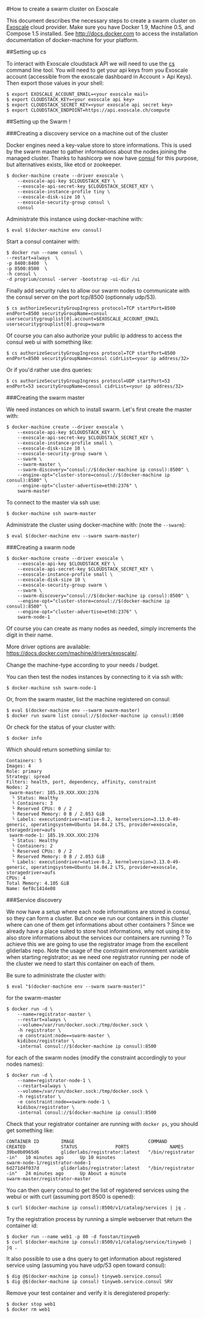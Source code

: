 #How to create a swarm cluster on Exoscale

This document describes the necessary steps to create a swarm cluster on [Exoscale](https://exoscale.ch) cloud provider.
Make sure you have Docker 1.9, Machine 0.5, and Compose 1.5 installed.
See http://docs.docker.com to access the installation documentation of docker-machine for your platform.

##Setting up cs

To interact with Exoscale cloudstack API we will need to use the [cs](https://github.com/exoscale/cs) command line tool.
You will need to get your api keys from you Exoscale account (accessible from the exoscale dashboard in Account > Api Keys).
Then export those values in your shell:

    $ export EXOSCALE_ACCOUNT_EMAIL=<your exoscale mail>
    $ export CLOUDSTACK_KEY=<your exoscale api key>
    $ export CLOUDSTACK_SECRET_KEY=<your exoscale api secret key>
    $ export CLOUDSTACK_ENDPOINT=https://api.exoscale.ch/compute

##Setting up the Swarm !

###Creating a discovery service on a machine out of the cluster

Docker engines need a key-value store to store informations. This is used by the swarm master to gather informations about the nodes joining the managed cluster. Thanks to hashicorp we now have [consul](https://www.consul.io/) for this purpose, but alternatives exists, like etcd or zookeeper.

    $ docker-machine create --driver exoscale \
        --exoscale-api-key $CLOUDSTACK_KEY \
        --exoscale-api-secret-key $CLOUDSTACK_SECRET_KEY \
        --exoscale-instance-profile tiny \
        --exoscale-disk-size 10 \
        --exoscale-security-group consul \
        consul

Administrate this instance using docker-machine with:

    $ eval $(docker-machine env consul)

Start a consul container with:

    $ docker run --name consul \
    --restart=always  \
    -p 8400:8400  \
    -p 8500:8500  \
    -h consul \
    -d progrium/consul -server -bootstrap -ui-dir /ui

Finally add security rules to allow our swarm nodes to communicate with the consul server on the port tcp/8500 (optionnaly udp/53).
    
    $ cs authorizeSecurityGroupIngress protocol=TCP startPort=8500 endPort=8500 securityGroupName=consul usersecuritygrouplist[0].account=$EXOSCALE_ACCOUNT_EMAIL usersecuritygrouplist[0].group=swarm

Of course you can also authorize your public ip address to access the consul web ui with something like:

    $ cs authorizeSecurityGroupIngress protocol=TCP startPort=8500 endPort=8500 securityGroupName=consul cidrList=<your ip address/32>

Or if you'd rather use dns queries:

    $ cs authorizeSecurityGroupIngress protocol=UDP startPort=53 endPort=53 securityGroupName=consul cidrList=<your ip address/32>

###Creating the swarm master

We need instances on which to install swarm. Let's first create the master with:
    
    $ docker-machine create --driver exoscale \
        --exoscale-api-key $CLOUDSTACK_KEY \
        --exoscale-api-secret-key $CLOUDSTACK_SECRET_KEY \
        --exoscale-instance-profile small \
        --exoscale-disk-size 10 \
        --exoscale-security-group swarm \
        --swarm \
        --swarm-master \
        --swarm-discovery="consul://$(docker-machine ip consul):8500" \
        --engine-opt="cluster-store=consul://$(docker-machine ip consul):8500" \
        --engine-opt="cluster-advertise=eth0:2376" \
        swarm-master

To connect to the master via ssh use:
    
    $ docker-machine ssh swarm-master

Administrate the cluster using docker-machine with: (note the `--swarm`):

    $ eval $(docker-machine env --swarm swarm-master)

###Creating a swarm node

    $ docker-machine create --driver exoscale \
        --exoscale-api-key $CLOUDSTACK_KEY \
        --exoscale-api-secret-key $CLOUDSTACK_SECRET_KEY \
        --exoscale-instance-profile small \
        --exoscale-disk-size 10 \
        --exoscale-security-group swarm \
        --swarm \
        --swarm-discovery="consul://$(docker-machine ip consul):8500" \
        --engine-opt="cluster-store=consul://$(docker-machine ip consul):8500" \
        --engine-opt="cluster-advertise=eth0:2376" \
        swarm-node-1

Of course you can create as many nodes as needed, simply increments the digit in their name.

More driver options are available: https://docs.docker.com/machine/drivers/exoscale/.

Change the machine-type according to your needs / budget.

You can then test the nodes instances by connecting to it via ssh with:

    $ docker-machine ssh swarm-node-1

Or, from the swarm master, list the machine registered on consul:
    
    $ eval $(docker-machine env --swarm swarm-master)
    $ docker run swarm list consul://$(docker-machine ip consul):8500

Or check for the status of your cluster with:

    $ docker info

Which should return something similar to:

```
Containers: 5
Images: 4
Role: primary
Strategy: spread
Filters: health, port, dependency, affinity, constraint
Nodes: 2
 swarm-master: 185.19.XXX.XXX:2376
  └ Status: Healthy
  └ Containers: 3
  └ Reserved CPUs: 0 / 2
  └ Reserved Memory: 0 B / 2.053 GiB
  └ Labels: executiondriver=native-0.2, kernelversion=3.13.0-49-generic, operatingsystem=Ubuntu 14.04.2 LTS, provider=exoscale, storagedriver=aufs
 swarm-node-1: 185.19.XXX.XXX:2376
  └ Status: Healthy
  └ Containers: 2
  └ Reserved CPUs: 0 / 2
  └ Reserved Memory: 0 B / 2.053 GiB
  └ Labels: executiondriver=native-0.2, kernelversion=3.13.0-49-generic, operatingsystem=Ubuntu 14.04.2 LTS, provider=exoscale, storagedriver=aufs
CPUs: 4
Total Memory: 4.105 GiB
Name: 6ef8c1414e08
```

###Service discovery

We now have a setup where each node informations are stored in consul, so they can form a cluster. But once we run our containers in this cluster where can one of them get informations about other containers ? 
Since we already have a place suited to store host informations, why not using it to also store informations about the services our containers are running ?
To achieve this we are going to use the registrator image from the excellent gliderlabs repo. Note the usage of the constraint environnement variable when starting registrator; as we need one registrator running per node of the cluster we need to start this container on each of them. 

Be sure to administrate the cluster with:

    $ eval "$(docker-machine env --swarm swarm-master)"

for the swarm-master

    $ docker run -d \
        --name=registrator-master \
        --restart=always \
        --volume=/var/run/docker.sock:/tmp/docker.sock \
        -h registrator \
        -e constraint:node==swarm-master \
        kidibox/registrator \
        -internal consul://$(docker-machine ip consul):8500

for each of the swarm nodes (modify the constraint accordingly to your nodes names):

    $ docker run -d \
        --name=registrator-node-1 \
        --restart=always \
        --volume=/var/run/docker.sock:/tmp/docker.sock \
        -h registrator \
        -e constraint:node==swarm-node-1 \
        kidibox/registrator \
        -internal consul://$(docker-machine ip consul):8500

Check that your registrator container are running with `docker ps`, you should get something like:

```
CONTAINER ID        IMAGE                           COMMAND                  CREATED             STATUS              PORTS               NAMES
39be0b0965d6        gliderlabs/registrator:latest   "/bin/registrator -in"   10 minutes ago      Up 10 minutes                           swarm-node-1/registrator-node-1
6d271d4f037d        gliderlabs/registrator:latest   "/bin/registrator -in"   24 minutes ago      Up About a minute                       swarm-master/registrator-master
```

You can then query consul to get the list of registered services using the webui or with curl (assuming port 8500 is opened):

    $ curl $(docker-machine ip consul):8500/v1/catalog/services | jq .

Try the registration process by running a simple webserver that return the container id:

    $ docker run --name web1 -p 80 -d foostan/tinyweb
    $ curl $(docker-machine ip consul):8500/v1/catalog/service/tinyweb | jq .

It also possible to use a dns query to get information about registered service using (assuming you have udp/53 open toward consul):

    $ dig @$(docker-machine ip consul) tinyweb.service.consul
    $ dig @$(docker-machine ip consul) tinyweb.service.consul SRV

Remove your test container and verify it is deregistered properly:

    $ docker stop web1
    $ docker rm web1



